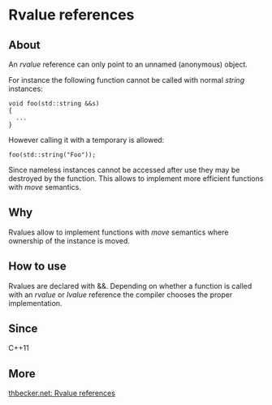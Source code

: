 # Rvalue references

## About
An _rvalue_ reference can only point to an unnamed (anonymous) object.

For instance the following function cannot be called with normal _string_ instances:

```
void foo(std::string &&s)
{
  ...
}
```

However calling it with a temporary is allowed:
```
foo(std::string("Foo"));
```

Since nameless instances cannot be accessed after use they may be destroyed by the function.
This allows to implement more efficient functions with _move_ semantics.

## Why
Rvalues allow to implement functions with _move_ semantics where ownership of the instance
is moved.

## How to use
Rvalues are declared with &&. Depending on whether a function is called with an _rvalue_ or
_lvalue_ reference the compiler chooses the proper implementation.

## Since
C++11

## More
[thbecker.net: Rvalue references](http://thbecker.net/articles/rvalue_references/section_01.html)

